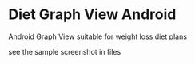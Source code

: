 # Diet Graph View Android

Android Graph View suitable for weight loss diet plans

see the sample  screenshot in files 
